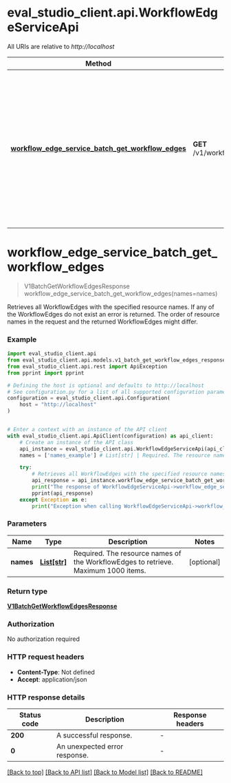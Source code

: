 # eval_studio_client.api.WorkflowEdgeServiceApi

All URIs are relative to *http://localhost*

Method | HTTP request | Description
------------- | ------------- | -------------
[**workflow_edge_service_batch_get_workflow_edges**](WorkflowEdgeServiceApi.md#workflow_edge_service_batch_get_workflow_edges) | **GET** /v1/workflows/*/edges:batchGet | Retrieves all WorkflowEdges with the specified resource names. If any of the WorkflowEdges do not exist an error is returned. The order of resource names in the request and the returned WorkflowEdges might differ.


# **workflow_edge_service_batch_get_workflow_edges**
> V1BatchGetWorkflowEdgesResponse workflow_edge_service_batch_get_workflow_edges(names=names)

Retrieves all WorkflowEdges with the specified resource names. If any of the WorkflowEdges do not exist an error is returned. The order of resource names in the request and the returned WorkflowEdges might differ.

### Example


```python
import eval_studio_client.api
from eval_studio_client.api.models.v1_batch_get_workflow_edges_response import V1BatchGetWorkflowEdgesResponse
from eval_studio_client.api.rest import ApiException
from pprint import pprint

# Defining the host is optional and defaults to http://localhost
# See configuration.py for a list of all supported configuration parameters.
configuration = eval_studio_client.api.Configuration(
    host = "http://localhost"
)


# Enter a context with an instance of the API client
with eval_studio_client.api.ApiClient(configuration) as api_client:
    # Create an instance of the API class
    api_instance = eval_studio_client.api.WorkflowEdgeServiceApi(api_client)
    names = ['names_example'] # List[str] | Required. The resource names of the WorkflowEdges to retrieve. Maximum 1000 items. (optional)

    try:
        # Retrieves all WorkflowEdges with the specified resource names. If any of the WorkflowEdges do not exist an error is returned. The order of resource names in the request and the returned WorkflowEdges might differ.
        api_response = api_instance.workflow_edge_service_batch_get_workflow_edges(names=names)
        print("The response of WorkflowEdgeServiceApi->workflow_edge_service_batch_get_workflow_edges:\n")
        pprint(api_response)
    except Exception as e:
        print("Exception when calling WorkflowEdgeServiceApi->workflow_edge_service_batch_get_workflow_edges: %s\n" % e)
```



### Parameters


Name | Type | Description  | Notes
------------- | ------------- | ------------- | -------------
 **names** | [**List[str]**](str.md)| Required. The resource names of the WorkflowEdges to retrieve. Maximum 1000 items. | [optional] 

### Return type

[**V1BatchGetWorkflowEdgesResponse**](V1BatchGetWorkflowEdgesResponse.md)

### Authorization

No authorization required

### HTTP request headers

 - **Content-Type**: Not defined
 - **Accept**: application/json

### HTTP response details

| Status code | Description | Response headers |
|-------------|-------------|------------------|
**200** | A successful response. |  -  |
**0** | An unexpected error response. |  -  |

[[Back to top]](#) [[Back to API list]](../README.md#documentation-for-api-endpoints) [[Back to Model list]](../README.md#documentation-for-models) [[Back to README]](../README.md)


